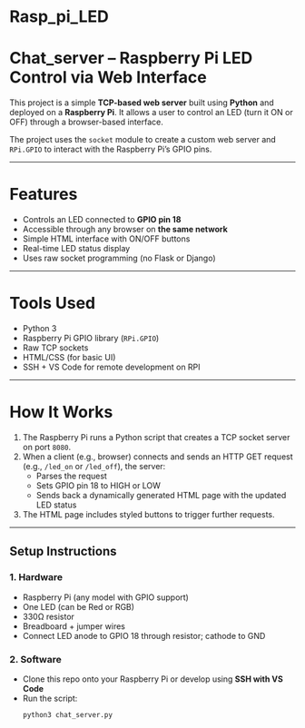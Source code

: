 # Rasp_pi_LED
# Chat_server – Raspberry Pi LED Control via Web Interface

This project is a simple **TCP-based web server** built using **Python** and deployed on a **Raspberry Pi**. It allows a user to control an LED (turn it ON or OFF) through a browser-based interface.

The project uses the `socket` module to create a custom web server and `RPi.GPIO` to interact with the Raspberry Pi’s GPIO pins.

---

# Features

- Controls an LED connected to **GPIO pin 18**
- Accessible through any browser on **the same network**
- Simple HTML interface with ON/OFF buttons
- Real-time LED status display
- Uses raw socket programming (no Flask or Django)

---

# Tools Used

- Python 3
- Raspberry Pi GPIO library (`RPi.GPIO`)
- Raw TCP sockets
- HTML/CSS (for basic UI)
- SSH + VS Code for remote development on RPI

---

# How It Works

1. The Raspberry Pi runs a Python script that creates a TCP socket server on port `8080`.
2. When a client (e.g., browser) connects and sends an HTTP GET request (e.g., `/led_on` or `/led_off`), the server:
   - Parses the request
   - Sets GPIO pin 18 to HIGH or LOW
   - Sends back a dynamically generated HTML page with the updated LED status
3. The HTML page includes styled buttons to trigger further requests.

---

## Setup Instructions

### 1. Hardware

- Raspberry Pi (any model with GPIO support)
- One LED (can be Red or RGB)
- 330Ω resistor
- Breadboard + jumper wires
- Connect LED anode to GPIO 18 through resistor; cathode to GND

### 2. Software

- Clone this repo onto your Raspberry Pi or develop using **SSH with VS Code**
- Run the script:
  ```bash
  python3 chat_server.py

